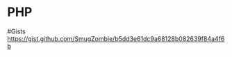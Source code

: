 # PHP

#Gists
<a href='https://gist.github.com/SmugZombie/b5dd3e61dc9a68128b082639f84a4f6b'>https://gist.github.com/SmugZombie/b5dd3e61dc9a68128b082639f84a4f6b</a>
